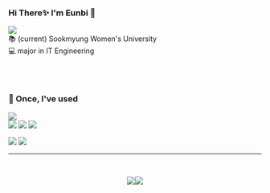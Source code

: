 <div>
  
### Hi There✨ I'm Eunbi 🙋‍  
[<img src="https://img.shields.io/badge/Tistory-000000?style=for-the-badge&logo=tistory&logoColor=white">](https://neo-penguin.tistory.com/)
<br>
📚 (current) Sookmyung Women's University
<br>
💻 major in IT Engineering  
<!--⭐ mainly interested in --> 
<br/> <br>

### 👀 Once, I've used
<img src="https://img.shields.io/badge/javascript-F7DF1E?style=for-the-badge&logo=javascript&logoColor=black">    
<br>
<img src="https://img.shields.io/badge/html5-E34F26?style=for-the-badge&logo=html5&logoColor=white"> <img src="https://img.shields.io/badge/css-1572B6?style=for-the-badge&logo=css3&logoColor=white"> 
<img src="https://img.shields.io/badge/bootstrap-7952B3?style=for-the-badge&logo=bootstrap&logoColor=white">
  
<img src="https://img.shields.io/badge/Firebase-FFCA28?style=for-the-badge&logo=bootstrap&logoColor=black"> <img src="https://img.shields.io/badge/github-181717?style=for-the-badge&logo=github&logoColor=white">

</div>

---
<br/>
<div align="center">

</img><img src="https://github-readme-stats.vercel.app/api?username=tigowler&show_icons=true&theme=nord"></img><img src="https://github-readme-stats.vercel.app/api/top-langs/?username=tigowler&exclude_repo=TinyBlog&layout=compact&theme=nord">


</div>
<!-- Badges -->
<!-- <img src="https://img.shields.io/badge/java-007396?style=for-the-badge&logo=java&logoColor=white"> 
<img src="https://img.shields.io/badge/Spring-6DB33F?style=for-the-badge&logo=java&logoColor=white"> 
<img src="https://img.shields.io/badge/AWS-232F3E?style=for-the-badge&logo=java&logoColor=white"> 
<img src="https://img.shields.io/badge/MariaDB-003545?style=for-the-badge&logo=java&logoColor=white">
<img src="https://img.shields.io/badge/git-F05032?style=for-the-badge&logo=git&logoColor=white">
<img src="https://img.shields.io/badge/python-3776AB?style=for-the-badge&logo=python&logoColor=white"> 


<img src="https://github.com/devicons/devicon/blob/master/icons/python/python-original-wordmark.svg" title="Python" alt="Python" width="60" height="60"/>&nbsp;
<img src="https://github.com/devicons/devicon/blob/master/icons/django/django-plain-wordmark.svg" title="Django" alt="Django" width="60" height="60"/>&nbsp;
<img src="https://github.com/devicons/devicon/blob/master/icons/java/java-plain-wordmark.svg" title="Java" alt="Java" width="60" height="60"/>&nbsp;
<img src="https://github.com/devicons/devicon/blob/master/icons/spring/spring-original-wordmark.svg" title="Spring" alt="Spring" width="60" height="60"/>&nbsp;
<img src="https://github.com/devicons/devicon/blob/master/icons/git/git-plain-wordmark.svg" title="Git" alt="Git" width="60" height="60"/>&nbsp;
-->
